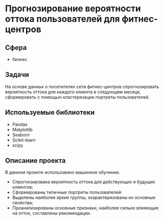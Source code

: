 # Прогнозирование вероятности оттока пользователей для фитнес-центров

## Сфера
* бизнес

## Задачи
На основе данных о посетителях сети фитнес-центров спрогнозировать вероятность оттока для каждого клиента в следующем месяце, сформировать с помощью кластеризации портреты пользователей.

## Используемые библиотеки
* Pandas
* Matplotlib
* Seaborn
* Scikit-learn
* scipy

## Описание проекта
В данном проекте использовано машинное обучение. 
* Спрогнозирована вероятность оттока для действующих и будущих клиентов; 
* Сформированы типичные портреты пользователей: 
* Выделены наиболее яркие группы, охарактеризованы их основные свойства; 
* Проанализированы основные признаки, наиболее сильно влияющие на отток, составлены рекомендации.
